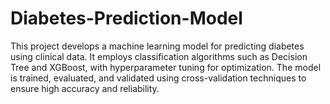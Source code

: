 # Diabetes-Prediction-Model
This project develops a machine learning model for predicting diabetes using clinical data. It employs classification algorithms such as Decision Tree and XGBoost, with hyperparameter tuning for optimization. The model is trained, evaluated, and validated using cross-validation techniques to ensure high accuracy and reliability.
